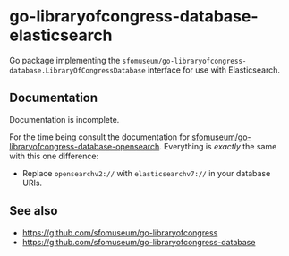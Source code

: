 # go-libraryofcongress-database-elasticsearch

Go package implementing the `sfomuseum/go-libraryofcongress-database.LibraryOfCongressDatabase` interface for use with Elasticsearch. 

## Documentation

Documentation is incomplete.

For the time being consult the documentation for [sfomuseum/go-libraryofcongress-database-opensearch](https://github.com/sfomuseum/go-libraryofcongress-database). Everything is _exactly_ the same with this one difference:

* Replace `opensearchv2://` with `elasticsearchv7://` in your database URIs.

## See also

* https://github.com/sfomuseum/go-libraryofcongress
* https://github.com/sfomuseum/go-libraryofcongress-database
